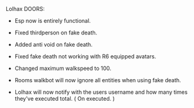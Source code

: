 Lolhax DOORS:

+ Esp now is entirely functional.

+ Fixed thirdperson on fake death.
+ Added anti void on fake death.
+ Fixed fake death not working with R6 equipped avatars.

+ Changed maximum walkspeed to 100.
+ Rooms walkbot will now ignore all entities when using fake death.

+ Lolhax will now notify with the users username and how many times they've executed total. ( On executed. )
